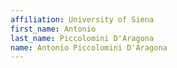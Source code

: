 ```yaml
---
affiliation: University of Siena
first_name: Antonio
last_name: Piccolomini D'Aragona
name: Antonio Piccolomini D'Aragona
---
```

